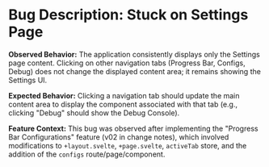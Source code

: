 # Bug Description: Stuck on Settings Page

**Observed Behavior:**
The application consistently displays only the Settings page content. Clicking on other navigation tabs (Progress Bar, Configs, Debug) does not change the displayed content area; it remains showing the Settings UI.

**Expected Behavior:**
Clicking a navigation tab should update the main content area to display the component associated with that tab (e.g., clicking "Debug" should show the Debug Console).

**Feature Context:**
This bug was observed after implementing the "Progress Bar Configurations" feature (v02 in change notes), which involved modifications to `+layout.svelte`, `+page.svelte`, `activeTab` store, and the addition of the `configs` route/page/component.